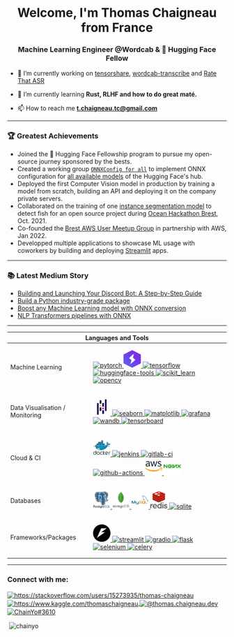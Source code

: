 <h1 align="center">Welcome, I'm Thomas Chaigneau from France</h1>
<h3 align="center">Machine Learning Engineer @Wordcab & 🤗 Hugging Face Fellow</h3>

- 🔭 I’m currently working on [tensorshare](https://github.com/chainyo/tensorshare), [wordcab-transcribe](https://github.com/Wordcab/wordcab-transcribe) and [Rate That ASR](https://github.com/Wordcab/rtasr)

- 🌱 I’m currently learning **Rust, RLHF and how to do great maté.**

- 📫 How to reach me **t.chaigneau.tc@gmail.com**

---

### 🏆 Greatest Achievements

- Joined the 🤗 Hugging Face Fellowship program to pursue my open-source journey sponsored by the bests.
- Created a working group [`ONNXConfig for all`](https://huggingface.co/OWG) to implement ONNX configuration for [all available models]((https://github.com/huggingface/transformers/issues/16308)) of the Hugging Face's hub.
- Deployed the first Computer Vision model in production by training a model from scratch, building an API and deploying it on the company private servers.
- Collaborated on the training of one [instance segmentation model](https://youtu.be/HnbFB3h_AAg) to detect fish for an open source project during [Ocean Hackathon Brest](https://www.campusmer.fr/Home-4185-0-0-0.html), Oct. 2021.
- Co-founded the [Brest AWS User Meetup Group](https://www.meetup.com/Brest-AWS-User-Group/) in partnership with AWS, Jan 2022.
- Developped multiple applications to showcase ML usage with coworkers by building and deploying [Streamlit](https://streamlit.io/) apps.

---

### 📚 Latest Medium Story
<!-- MEDIUM-STORY-LIST:START -->
- [Building and Launching Your Discord Bot: A Step-by-Step Guide](https://medium.com/@thomaschaigneau.ai/building-and-launching-your-discord-bot-a-step-by-step-guide-f803f7943d33?source=rss-9e928cd81db0------2)
- [Build a Python industry-grade package](https://medium.com/@thomaschaigneau.ai/build-a-python-industry-grade-package-88c7fd64c1af?source=rss-9e928cd81db0------2)
- [Boost any Machine Learning model with ONNX conversion](https://towardsdatascience.com/boost-any-machine-learning-model-with-onnx-conversion-de34e1a38266?source=rss-9e928cd81db0------2)
- [NLP Transformers pipelines with ONNX](https://towardsdatascience.com/nlp-transformers-pipelines-with-onnx-9b890d015723?source=rss-9e928cd81db0------2)
<!-- MEDIUM-STORY-LIST:END -->

---

<table>
    <thead>
        <tr>
            <th colspan="2">Languages and Tools</th>
        </tr>
    </thead>
    <tbody>
        <tr>
          <td>Machine Learning</td>
          <td>
            <p align="left">
              <a href="https://pytorch.org/" target="_blank" rel="noreferrer"> 
                <img src="https://www.vectorlogo.zone/logos/pytorch/pytorch-icon.svg" alt="pytorch" width="40" height="40"/> 
              </a>
              <a href="https://www.pytorchlightning.ai/" target="_blank" rel="noreferrer"> 
                <img src="https://raw.githubusercontent.com/Lightning-AI/lightning/master/docs/source-pytorch/_static/images/icon.svg" alt="pytorch-lightning" width="40" height="40"/> 
              </a>
              <a href="https://www.tensorflow.org" target="_blank" rel="noreferrer"> 
                <img src="https://www.vectorlogo.zone/logos/tensorflow/tensorflow-icon.svg" alt="tensorflow" width="40" height="40"/> 
              </a>
              <a href="https://huggingface.co/" target="_blank" rel="noreferrer"> 
                <img src="https://uptime-storage.s3.amazonaws.com/logos/d32f5c39b694f3e64d29fc2c9b988cdd.png" alt="huggingface-tools" width="40" height="40"/> 
              </a>
              <a href="https://scikit-learn.org/" target="_blank" rel="noreferrer"> 
                <img src="https://upload.wikimedia.org/wikipedia/commons/0/05/Scikit_learn_logo_small.svg" alt="scikit_learn" width="40" height="40"/> 
              </a>
              <a href="https://opencv.org/" target="_blank" rel="noreferrer"> 
                <img src="https://www.vectorlogo.zone/logos/opencv/opencv-icon.svg" alt="opencv" width="40" height="40"/> 
              </a>
            </p>
          </td>
        </tr>
        <tr>
          <td>Data Visualisation / Monitoring</td>
          <td>
            <p align="left">
              <a href="https://pandas.pydata.org/" target="_blank" rel="noreferrer"> 
                <img src="https://raw.githubusercontent.com/devicons/devicon/2ae2a900d2f041da66e950e4d48052658d850630/icons/pandas/pandas-original.svg" alt="pandas" width="40" height="40"/> 
              </a>
              <a href="https://seaborn.pydata.org/" target="_blank" rel="noreferrer"> 
                <img src="https://seaborn.pydata.org/_images/logo-mark-lightbg.svg" alt="seaborn" width="40" height="40"/> 
              </a>
              <a href="https://matplotlib.org/" target="_blank" rel="noreferrer"> 
                <img src="https://camo.githubusercontent.com/50181d33f193cdd1730f6413365521f06b2c4b76048759e89cf7847629fb3541/68747470733a2f2f63646e2e737667706f726e2e636f6d2f6c6f676f732f6d6174706c6f746c69622d69636f6e2e737667" alt="matplotlib" width="40" height="40"/> 
              </a>
              <a href="https://grafana.com" target="_blank" rel="noreferrer"> 
                <img src="https://www.vectorlogo.zone/logos/grafana/grafana-icon.svg" alt="grafana" width="40" height="40"/> 
              </a>
              <a href="https://wandb.ai/site" target="_blank" rel="noreferrer"> 
                <img src="https://github.com/wandb/assets/blob/main/wandb-dots-logo.svg" alt="wandb" width="40" height="40"/> 
              </a>
              <a href="https://www.tensorflow.org/tensorboard" target="_blank" rel="noreferrer"> 
                <img src="https://www.tensorflow.org/site-assets/images/project-logos/tensorboard-logo-social.png" alt="tensorboard" width="40" height="40"/> 
              </a>
            </p>
          </td>
        </tr>
        <tr>
          <td>Cloud & CI</td>
          <td>
            <p align="left"> 
              <a href="https://www.docker.com/" target="_blank" rel="noreferrer"> 
                <img src="https://raw.githubusercontent.com/devicons/devicon/master/icons/docker/docker-original-wordmark.svg" alt="docker" width="40" height="40"/> 
              </a>
              <a href="https://www.jenkins.io" target="_blank" rel="noreferrer"> 
                <img src="https://www.vectorlogo.zone/logos/jenkins/jenkins-icon.svg" alt="jenkins" width="40" height="40"/> 
              </a>
              <a href="https://about.gitlab.com/" target="_blank" rel="noreferrer"> 
                <img src="https://about.gitlab.com/images/press/logo/svg/gitlab-icon-rgb.svg" alt="gitlab-ci" width="40" height="40"/> 
              </a>
              <a href="https://github.com/features/actions" target="_blank" rel="noreferrer"> 
                <img src="https://camo.githubusercontent.com/5e86afd16a93f1249f4b8d31783e110da71fd7ded147f2fc957320b39f842f34/68747470733a2f2f63646e2e737667706f726e2e636f6d2f6c6f676f732f6769746875622d616374696f6e732e737667" alt="github-actions" width="40" height="40"/> 
              </a>
              <a href="https://aws.amazon.com" target="_blank" rel="noreferrer"> 
                <img src="https://raw.githubusercontent.com/devicons/devicon/master/icons/amazonwebservices/amazonwebservices-original-wordmark.svg" alt="aws" width="40" height="40"/>
              </a>
              <a href="https://www.nginx.com" target="_blank" rel="noreferrer"> 
                <img src="https://raw.githubusercontent.com/devicons/devicon/master/icons/nginx/nginx-original.svg" alt="nginx" width="40" height="40"/> 
              </a>
            </p>
          </td>
        </tr>
        <tr>
          <td>Databases</td>
          <td>
            <p align="left">
              <a href="https://www.postgresql.org" target="_blank" rel="noreferrer"> 
                <img src="https://raw.githubusercontent.com/devicons/devicon/master/icons/postgresql/postgresql-original-wordmark.svg" alt="postgresql" width="40" height="40"/> 
              </a>
              <a href="https://www.mongodb.com/" target="_blank" rel="noreferrer">
                <img src="https://raw.githubusercontent.com/devicons/devicon/master/icons/mongodb/mongodb-original-wordmark.svg" alt="mongodb" width="40" height="40"/> 
              </a>
              <a href="https://www.mysql.com/" target="_blank" rel="noreferrer"> 
                <img src="https://raw.githubusercontent.com/devicons/devicon/master/icons/mysql/mysql-original-wordmark.svg" alt="mysql" width="40" height="40"/>
              </a>
              <a href="https://redis.io" target="_blank" rel="noreferrer"> 
                <img src="https://raw.githubusercontent.com/devicons/devicon/master/icons/redis/redis-original-wordmark.svg" alt="redis" width="40" height="40"/> 
              </a>
              <a href="https://www.sqlite.org/" target="_blank" rel="noreferrer"> 
                <img src="https://www.vectorlogo.zone/logos/sqlite/sqlite-icon.svg" alt="sqlite" width="40" height="40"/>
              </a>
            </p>
          </td>
        </tr>
        <tr>
          <td>Frameworks/Packages</td>
          <td>
            <p align="left">
              <a href="https://fastapi.tiangolo.com/" target="_blank" rel="noreferrer"> 
                <img src="https://raw.githubusercontent.com/simple-icons/simple-icons/master/icons/fastapi.svg" alt="fastapi" width="40" height="40"/> 
              </a>
              <a href="https://streamlit.io/" target="_blank" rel="noreferrer"> 
                <img src="https://streamlit.io/images/brand/streamlit-mark-color.svg" alt="streamlit" width="40" height="40"/> 
              </a>
              <a href="https://gradio.app/" target="_blank" rel="noreferrer"> 
                <img src="https://www.freecodecamp.org/news/content/images/2022/01/gradio-image-2.png" alt="gradio" width="40" height="40"/> 
              </a>
              <a href="https://flask.palletsprojects.com/" target="_blank" rel="noreferrer"> 
                <img src="https://www.vectorlogo.zone/logos/pocoo_flask/pocoo_flask-icon.svg" alt="flask" width="40" height="40"/> 
              </a>
              <a href="https://www.selenium.dev" target="_blank" rel="noreferrer"> 
                <img src="https://raw.githubusercontent.com/detain/svg-logos/780f25886640cef088af994181646db2f6b1a3f8/svg/selenium-logo.svg" alt="selenium" width="40" height="40"/>
              </a>
              <a href="https://docs.celeryproject.org/en/stable/index.html#" target="_blank" rel="noreferrer"> 
                <img src="https://docs.celeryproject.org/en/stable/_static/celery_512.png" alt="celery" width="40" height="40"/>
              </a> 
            </p>
          </td>
        </tr>
    </tbody>
</table>

---

<h3 align="left">Connect with me:</h3>
<p align="left">
    <a href="https://stackoverflow.com/users/https://stackoverflow.com/users/15273935/thomas-chaigneau" target="blank">
        <img align="center" src="https://raw.githubusercontent.com/rahuldkjain/github-profile-readme-generator/master/src/images/icons/Social/stack-overflow.svg" alt="https://stackoverflow.com/users/15273935/thomas-chaigneau" height="30" width="40" />
    </a>
    <a href="https://kaggle.com/https://www.kaggle.com/thomaschaigneau" target="blank">
        <img align="center" src="https://raw.githubusercontent.com/rahuldkjain/github-profile-readme-generator/master/src/images/icons/Social/kaggle.svg" alt="https://www.kaggle.com/thomaschaigneau" height="30" width="40" />
    </a>
    <a href="https://medium.com/@thomas.chaigneau.ai" target="blank">
        <img align="center" src="https://raw.githubusercontent.com/rahuldkjain/github-profile-readme-generator/master/src/images/icons/Social/medium.svg" alt="@thomas.chaigneau.dev" height="30" width="40" />
    </a>
    <a href="https://discord.gg/ChainYo#3610" target="blank">
        <img align="center" src="https://raw.githubusercontent.com/rahuldkjain/github-profile-readme-generator/master/src/images/icons/Social/discord.svg" alt="ChainYo#3610" height="30" width="40" />
    </a>
</p>

<p align="left">&nbsp;<img align="center" src="https://github-readme-stats.vercel.app/api?username=chainyo&show_icons=true&locale=en&theme=calm" alt="chainyo" /></p>
